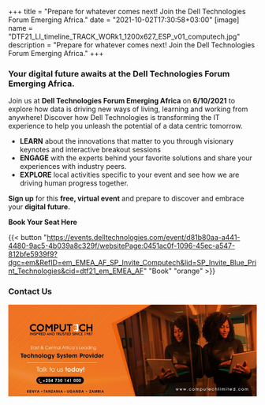 +++
title = "Prepare for whatever comes next! Join the Dell Technologies Forum Emerging Africa."
date = "2021-10-02T17:30:58+03:00"
[image]
  name = "DTF21_LI_timeline_TRACK_WORk1_1200x627_ESP_v01_computech.jpg"
  description = "Prepare for whatever comes next! Join the Dell Technologies Forum Emerging Africa."
+++


### Your digital future awaits at the Dell Technologies Forum Emerging Africa.

Join us at __Dell Technologies Forum Emerging Africa__ on __6/10/2021__ to explore how data is driving new ways of living, learning and working from anywhere! Discover how Dell Technologies is transforming the IT experience to help you unleash the potential of a data centric tomorrow.

- __LEARN__ about the innovations that matter to you through visionary keynotes and interactive breakout sessions
- __ENGAGE__ with the experts behind your favorite solutions and share your experiences with industry peers.
- __EXPLORE__ local activities specific to your event and see how we are driving human progress together.

__Sign up__ for this __free, virtual event__ and prepare to discover and embrace your __digital future.__

__Book Your Seat Here__

{{< button "https://events.delltechnologies.com/event/d81b80aa-a441-4480-9ac5-4b039a8c329f/websitePage:0451ac0f-1096-45ec-a547-812bfe5939f9?dgc=em&RefID=em_EMEA_AF_SP_Invite_Computech&lid=SP_Invite_Blue_Print_Technologies&cid=dtf21_em_EMEA_AF" "Book" "orange" >}}

### Contact Us

[![](/images/computech-main-mage.jpg)](tel:+254730141000)
